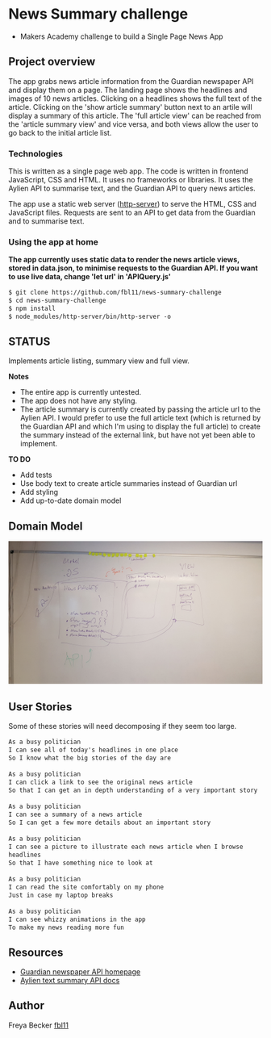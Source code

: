# News Summary challenge

* Makers Academy challenge to build a Single Page News App

## Project overview

The app grabs news article information from the Guardian newspaper API and display them on a page.  The landing page shows the headlines and images of 10 news articles.  Clicking on a headlines shows the full text of the article.  Clicking on the 'show article summary' button next to an artile will display a summary of this article.  The 'full article view' can be reached from the 'article summary view' and vice versa, and both views allow the user to go back to the initial article list. 

### Technologies

This is written as a single page web app.  The code is written in frontend JavaScript, CSS and HTML.  It uses no frameworks or libraries. 
It uses the Aylien API to summarise text, and the Guardian API to query news articles.

The app use a static web server ([http-server](https://www.npmjs.com/package/http-server)) to serve the HTML, CSS and JavaScript files.  Requests are sent to an API to get data from the Guardian and to summarise text.

### Using the app at home

**The app currently uses static data to render the news article views, stored in data.json, to minimise requests to the Guardian API.  If you want to use live data, change 'let url' in 'APIQuery.js'**

```
$ git clone https://github.com/fbl11/news-summary-challenge
$ cd news-summary-challenge
$ npm install
$ node_modules/http-server/bin/http-server -o
```

STATUS
-----
Implements article listing, summary view and full view.

**Notes**

* The entire app is currently untested.
* The app does not have any styling.
* The article summary is currently created by passing the article url to the Aylien API.  I would prefer to use the full article text (which is returned by the Guardian API and which I'm using to display the full article) to create the summary instead of the external link, but have not yet been able to implement.

**TO DO**

- Add tests
- Use body text to create article summaries instead of Guardian url
- Add styling
- Add up-to-date domain model

## Domain Model
![First draft](images/SPADomainModel.jpg)

## User Stories

Some of these stories will need decomposing if they seem too large.

```
As a busy politician
I can see all of today's headlines in one place
So I know what the big stories of the day are

As a busy politician
I can click a link to see the original news article
So that I can get an in depth understanding of a very important story

As a busy politician
I can see a summary of a news article
So I can get a few more details about an important story

As a busy politician
I can see a picture to illustrate each news article when I browse headlines
So that I have something nice to look at

As a busy politician
I can read the site comfortably on my phone
Just in case my laptop breaks

As a busy politician
I can see whizzy animations in the app
To make my news reading more fun
```

## Resources

* [Guardian newspaper API homepage](http://open-platform.theguardian.com/documentation/)
* [Aylien text summary API docs](http://docs.aylien.com/docs/summarize)

Author
-----
Freya Becker [fbl11](https://github.com/fbl11/)